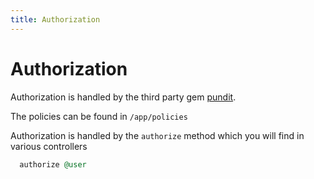 ```yaml
---
title: Authorization
---
```


# Authorization

Authorization is handled by the third party gem [pundit](https://github.com/varvet/pundit).

The policies can be found in `/app/policies`

Authorization is handled by the `authorize` method which you will find in various controllers

```rb
  authorize @user
```
